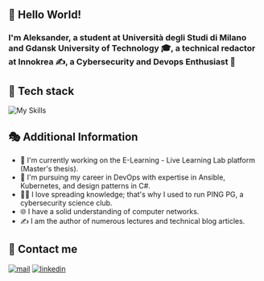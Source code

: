 ## 👋 Hello World! 

### I'm Aleksander, a student at Università degli Studi di Milano and Gdansk University of Technology 🎓, a technical redactor at Innokrea ✍️, a Cybersecurity and Devops Enthusiast 🔐

## 🧬 Tech stack
![My Skills](https://skillicons.dev/icons?i=jenkins,ansible,aws,py,bash,nginx,docker,kubernetes,cloudflare,fastapi,cs,react,nextjs,js,rabbitmq,mysql,sequelize,postgres,git,github,gitlab&perline=7)

## 🎭 Additional Information
- 🔭 I'm currently working on the E-Learning - Live Learning Lab platform (Master's thesis).
- 🧠 I'm pursuing my career in DevOps with expertise in Ansible, Kubernetes, and design patterns in C#.
- 👨‍🎓 I love spreading knowledge; that's why I used to run PING PG, a cybersecurity science club.
- 🌐 I have a solid understanding of computer networks.
- ✍️ I am the author of numerous lectures and technical blog articles.


## 📲 Contact me
[![mail](https://img.shields.io/badge/Mail-005FF9?logo=maildotru&logoColor=fff&style=for-the-badge)](mailto:aleksander.chotecki@gmail.com)
[![linkedin](https://img.shields.io/badge/linkedin-%230077B5.svg?&style=for-the-badge&logo=linkedin&logoColor=white)](https://www.linkedin.com/in/achotecki/)
